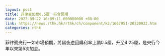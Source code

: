 ```yaml
---
layout: post
title: 菲律賓加息0.5厘　符合預期
date: 2022-09-22 16:09:11.000000000 +08:00
link: https://news.rthk.hk/rthk/ch/component/k2/1667951-20220922.htm
categories: rthk
---
```


菲律賓央行一如市場預期，將隔夜逆回購利率上調0.5厘，升至4.25厘，是央行今年以來第5次加息。
